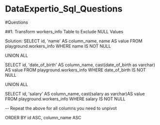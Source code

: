 # DataExpertio_Sql_Questions

#Questions

##1. Transform workers_info Table to Exclude NULL Values

Solution:
SELECT
    id,
    'name' AS column_name,
    name AS value
FROM
    playground.workers_info
WHERE
    name IS NOT NULL

UNION ALL

SELECT
    id,
    'date_of_birth' AS column_name,
    cast(date_of_birth as varchar) AS value
FROM
    playground.workers_info
WHERE
    date_of_birth IS NOT NULL

UNION ALL

SELECT
    id,
    'salary' AS column_name,
    cast(salary as varchar)AS value
FROM
    playground.workers_info
WHERE
    salary IS NOT NULL

-- Repeat the above for all columns you need to unpivot

ORDER BY
    id ASC,
    column_name ASC
